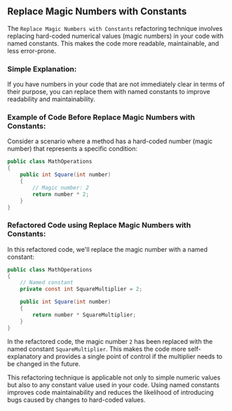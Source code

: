 ## Replace Magic Numbers with Constants
The `Replace Magic Numbers with Constants` refactoring technique involves replacing hard-coded numerical values (magic numbers) in your code with named constants. This makes the code more readable, maintainable, and less error-prone.
### Simple Explanation:
If you have numbers in your code that are not immediately clear in terms of their purpose, you can replace them with named constants to improve readability and maintainability.
### Example of Code Before Replace Magic Numbers with Constants:
Consider a scenario where a method has a hard-coded number (magic number) that represents a specific condition:
```csharp
public class MathOperations
{
    public int Square(int number)
    {
        // Magic number: 2
        return number * 2;
    }
}
```
### Refactored Code using Replace Magic Numbers with Constants:
In this refactored code, we'll replace the magic number with a named constant:
```csharp
public class MathOperations
{
    // Named constant
    private const int SquareMultiplier = 2;

    public int Square(int number)
    {
        return number * SquareMultiplier;
    }
}
```
In the refactored code, the magic number `2` has been replaced with the named constant `SquareMultiplier`. This makes the code more self-explanatory and provides a single point of control if the multiplier needs to be changed in the future.

This refactoring technique is applicable not only to simple numeric values but also to any constant value used in your code. Using named constants improves code maintainability and reduces the likelihood of introducing bugs caused by changes to hard-coded values.